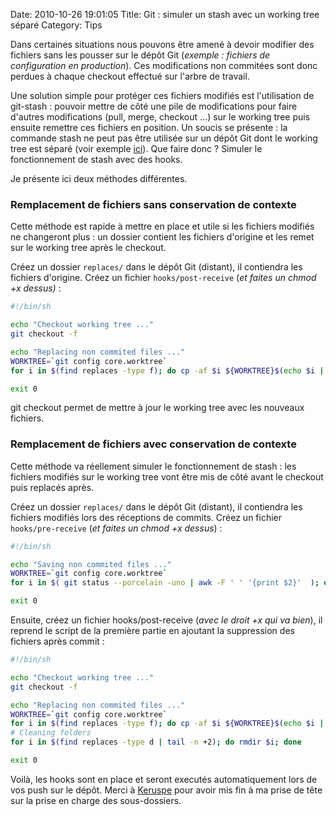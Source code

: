 Date: 2010-10-26 19:01:05
Title: Git : simuler un stash avec un working tree séparé
Category: Tips

Dans certaines situations nous pouvons être amené à devoir modifier des fichiers sans les pousser sur le dépôt Git (_exemple : fichiers de configuration en production_). Ces modifications non commitées sont donc perdues à chaque checkout effectué sur l'arbre de travail.

Une solution simple pour protéger ces fichiers modifiés est l'utilisation de git-stash : pouvoir mettre de côté une pile de modifications pour faire d'autres modifications (pull, merge, checkout ...) sur le working tree puis ensuite remettre ces fichiers en position. Un soucis se présente : la commande stash ne peut pas être utilisée sur un dépôt Git dont le working tree est séparé (voir exemple [ici](http://toroid.org/ams/git-website-howto)). Que faire donc ? Simuler le fonctionnement de stash avec des hooks.

Je présente ici deux méthodes différentes.

### Remplacement de fichiers sans conservation de contexte

Cette méthode est rapide à mettre en place et utile si les fichiers modifiés ne changeront plus : un dossier contient les fichiers d'origine et les remet sur le working tree après le checkout.

Créez un dossier `replaces/` dans le dépôt Git (distant), il contiendra les fichiers d'origine. Créez un fichier `hooks/post-receive` (_et faites un chmod +x dessus)_ :

``` bash
#!/bin/sh

echo "Checkout working tree ..."
git checkout -f

echo "Replacing non commited files ..."
WORKTREE=`git config core.worktree`
for i in $(find replaces -type f); do cp -af $i ${WORKTREE}$(echo $i | cut -d/ -f 2-); done

exit 0
```

git checkout permet de mettre à jour le working tree avec les nouveaux fichiers.

### Remplacement de fichiers avec conservation de contexte

Cette méthode va réellement simuler le fonctionnement de stash : les fichiers modifiés sur le working tree vont être mis de côté avant le checkout puis replacés après.

Créez un dossier `replaces/` dans le dépôt Git (distant), il contiendra les fichiers modifiés lors des réceptions de commits. Créez un fichier `hooks/pre-receive` (_et faites un chmod +x dessus_) :

``` bash
#!/bin/sh

echo "Saving non commited files ..."
WORKTREE=`git config core.worktree`
for i in $( git status --porcelain -uno | awk -F ' ' '{print $2}'  ); do mkdir -p replaces/$(dirname $i); cp -a ${WORKTREE}${i} replaces/$(dirname $i); done

exit 0
```

Ensuite, créez un fichier hooks/post-receive (_avec le droit +x qui va bien_), il reprend le script de la première partie en ajoutant la suppression des fichiers après commit :

``` bash
#!/bin/sh

echo "Checkout working tree ..."
git checkout -f

echo "Replacing non commited files ..."
WORKTREE=`git config core.worktree`
for i in $(find replaces -type f); do cp -af $i ${WORKTREE}$(echo $i | cut -d/ -f 2-) && rm $i; done
# Cleaning folders
for i in $(find replaces -type d | tail -n +2); do rmdir $i; done

exit 0
```

Voilà, les hooks sont en place et seront executés automatiquement lors de vos push sur le dépôt. Merci à [Keruspe](http://twitter.com/Keruspe) pour avoir mis fin à ma prise de tête sur la prise en charge des sous-dossiers.
